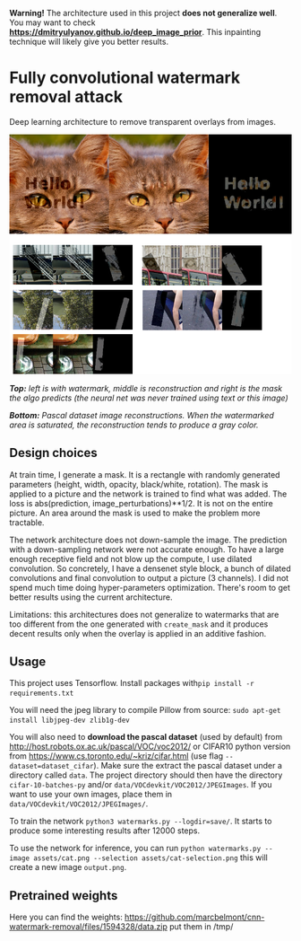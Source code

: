 **Warning!** The architecture used in this project **does not generalize well**. You may want to check **https://dmitryulyanov.github.io/deep_image_prior**. This inpainting technique will likely give you better results.

# Fully convolutional watermark removal attack

Deep learning architecture to remove transparent overlays from images.

![example](assets/example.png)

***Top:** left is with watermark, middle is reconstruction and right is the mask the algo predicts (the neural net was never trained using text or this image)*

***Bottom:** Pascal dataset image reconstructions. When the watermarked area is saturated, the reconstruction tends to produce a gray color.*

## Design choices

At train time, I generate a mask. It is a rectangle with randomly generated parameters (height, width, opacity, black/white, rotation). The mask is applied to a picture and the network is trained to find what was added. The loss is abs(prediction, image_perturbations)**1/2. It is not on the entire picture. An area around the mask is used to make the problem more tractable.

The network architecture does not down-sample the image. The prediction with a down-sampling network were not accurate enough. To have a large enough receptive field and not blow up the compute, I use dilated convolution. So concretely, I have a densenet style block, a bunch of dilated convolutions and final convolution to output a picture (3 channels). I did not spend much time doing hyper-parameters optimization. There's room to get better results using the current architecture.

Limitations: this architectures does not generalize to watermarks that are too different from the one generated with `create_mask` and it produces decent results only when the overlay is applied in an additive fashion.

## Usage

This project uses Tensorflow. Install packages with`pip install -r requirements.txt`

You will need the jpeg library to compile Pillow from source: `sudo apt-get install libjpeg-dev zlib1g-dev`

You will also need to **download the pascal dataset** (used by default) from http://host.robots.ox.ac.uk/pascal/VOC/voc2012/ or CIFAR10 python version from https://www.cs.toronto.edu/~kriz/cifar.html (use flag `--dataset=dataset_cifar`). Make sure the extract the pascal dataset under a directory called `data`. The project directory should then have the directory `cifar-10-batches-py` and/or `data/VOCdevkit/VOC2012/JPEGImages`. If you want to use your own images, place them in `data/VOCdevkit/VOC2012/JPEGImages/`.
 
To train the network `python3 watermarks.py --logdir=save/`. It starts to produce some interesting results after 12000 steps.

To use the network for inference, you can run `python watermarks.py --image assets/cat.png --selection assets/cat-selection.png` this will create a new image `output.png`.


## Pretrained weights

Here you can find the weights: https://github.com/marcbelmont/cnn-watermark-removal/files/1594328/data.zip
put them in /tmp/
